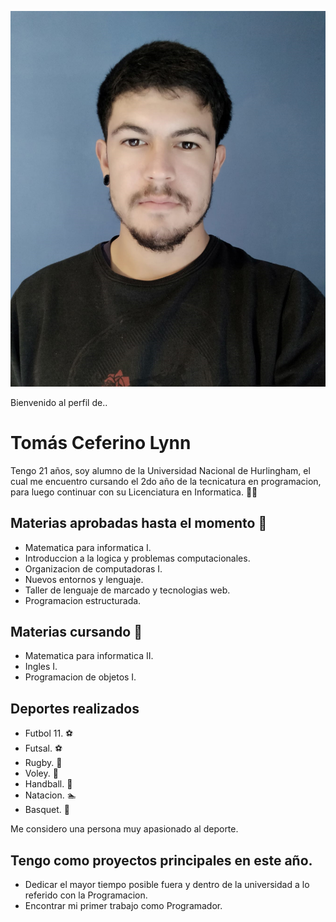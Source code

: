![Imagen Estudiante](./assets/Tomi_Foto.png)

Bienvenido al perfil de..
# Tomás Ceferino Lynn

Tengo 21 años, soy alumno de la Universidad Nacional de Hurlingham, el cual me encuentro cursando el 2do año de la tecnicatura en programacion, para luego continuar con su Licenciatura en Informatica. :man_technologist:

## Materias aprobadas hasta el momento :book:
* Matematica para informatica I.
* Introduccion a la logica y problemas computacionales.
* Organizacion de computadoras I.
* Nuevos entornos y lenguaje.
* Taller de lenguaje de marcado y tecnologias web.
* Programacion estructurada.

## Materias cursando :book:
* Matematica para informatica II.
* Ingles I.
* Programacion de objetos I.

## Deportes realizados
* Futbol 11. :soccer:
* Futsal. :soccer:
* Rugby. :rugby_football:
* Voley. :volleyball:
* Handball. :handball_person:
* Natacion. :swimmer:
* Basquet. :basketball:

Me considero una persona muy apasionado al deporte.

## Tengo como proyectos principales en este año. 
* Dedicar el mayor tiempo posible fuera y dentro de la universidad a lo referido con la Programacion.
* Encontrar mi primer trabajo como Programador.
